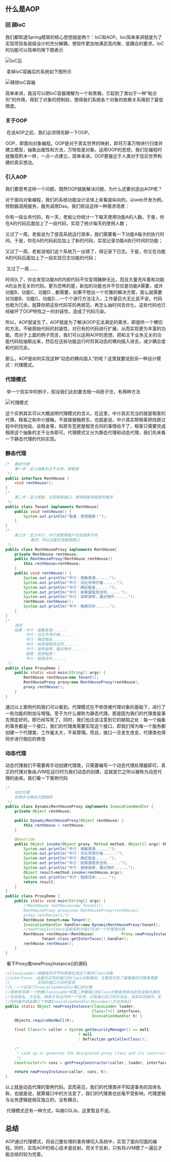 ## 什么是AOP

### 回	顾IoC

​		我们都知道Spring框架的核心思想就是两个：IoC和AOP。Ioc简单来讲就是为了实现项目各层级设计的充分解耦，使软件更加地满足高内聚、低耦合的要求。IoC的功能可以简单的用下图表示

![IoC后](img/AOP详解/IoC后-1606703979471.png)

​			拿掉IoC容器后的系统如下图所示

![移除IoC容器](img/AOP详解/移除IoC容器.png)

​			简单来讲，我没可以把IoC容器理解为一个和黑箱，它起到了类似于一种“粘合剂”的作用，得到了对象的控制权，使得我们系统各个对象的依赖关系降到了最低限度。

### 关于OOP

​		在说AOP之前，我们必须得先聊一下OOP。

​		OOP，即面向对象编程。OOP是对于真实世界的映射，即将万事万物进行归类并建立模型，抽象出属性和方法，万物皆是对象。运用OOP的思想，我们在编程时就像搭积木一样，一点一点建立。简单来讲，OOP更接近于人类对于现实世界构建的真实想法。

### 引入AOP

​		我们要思考这样一个问题，既然OOP就能解决问题，为什么还要创造出AOP呢？

​		对于面向对象编程，我们的系统功能设计总体上来看是纵向的。以web开发为例。控制器调用服务，服务调用Dao。我们假设这样一种需求场景：

​		你有一段业务代码，有一天，老板让你统计一下每天使用功能A的人数。于是，你在A的代码后面加上了一段代码，实现了统计每天的使用人数；

​		又过了一周，老板说为了提高系统运行效率，我们需要看一下功能A每次的执行时间。于是，你在A的代码前后加上了新的代码，实现记录功能A执行时间的功能；

​		又过了一周，老板说咱们这个系统万一出错了，得记录下日志。于是，你又在功能A的代码后面加上了一段实现日志功能的代码；

​		又过了一周.......

​		时间久了，你会发现功能A的内部代码不仅变得臃肿无比，而且大量充斥着和功能A的业务无关的代码。更为恐怖的是，新加的功能也许不仅仅是功能A需要，或许功能B、功能C、功能D....都需要，如果不想出一个优雅的解决方案，我么就需要对功能B、功能C、功能D....一个个进行方法注入，工作量巨大无比且不说，代码也极为冗余。就算你把这些代码写的再规范，再怎么抽时间去优化，这些代码也已经破坏了OOP特性之一的封装性，造成了代码污染。

​		所以，AOP就诞生了。AOP就是为了解决OOP无法满足的需求，即提供一个横切的方法，不破原始代码的封装性，对已有的代码进行扩展，从而实现更为丰富的功能。而对于上面的例子而言，我们可以运用AOP的思想，把和主干业务无关的功能代码给抽取出来，然后在这些功能运行时将其动态的横向插入进去，减少耦合度和代码冗余。

​		那么，AOP是如何实现这种“动态的横向插入”的呢？这里就要说到另一种设计模式：代理模式。

### 代理模式

​		举一个现实中的例子，假设我们此刻要去租一间房子住，有两种方法

![代理模式](img/AOP详解/代理模式.png)

​		这个实例其实可以大概说明代理模式的含义。在这里，中介其实充当的就是租客的代理，租客之和中介接触，不直接接触房东。也就是说，中介其实帮租客把找房过程中的找地段、谈租金等，和房东签房屋租赁合同的事情给干了，租客只需要完成租房这个抽象的主干业务即可。代理模式又分为静态代理和动态代理，我们先来看一下静态代理的代码实现。

### 静态代理

```java
/*	静态代理
    第一步：定义抽象的主干业务，即租房
 */
public interface RentHouse {
    void rentHouse();
}
/*
    第二步：定义租客，实现租房接口，表明租客有租房的需求
 */
public class Tenant implements RentHouse{
    public void rentHouse() {
        System.out.println("租客：我想租房！");
    }
}
/*
    第三步：定义中介，中介是要帮租户实现租房子的
           需求，所以也要实现租房接口
 */
public class RentHouseProxy implements RentHouse{
    private RentHouse rentHouse;
    public RentHouseProxy(RentHouse rentHouse){
        this.rentHouse=rentHouse;
    }
    public void rentHouse() {
        System.out.println("中介：搜集房源......");
        System.out.println("中介：对比市场价格......");
        System.out.println("中介：确定租金......");
        System.out.println("中介：前房屋租赁合同......");
        System.out.println("中介：装修装修，摆点物件......");
        rentHouse.rentHouse();
        System.out.println("中介：租房完毕......");
    }
}
/*
    测试
    结果：中介：搜集房源......
         中介：对比市场价格......
         中介：确定租金......
         中介：前房屋租赁合同......
         中介：装修装修，摆点物件......
         租客：我想租房！
         中介：租房完毕......
 */
public class ProxyDemo {
    public static void main(String[] args) {
        RentHouse rentHouse=new Tenant();
        RentHouseProxy proxy=new RentHouseProxy(rentHouse);
        proxy.rentHouse();
    }
}

```

​		通过以上案例代码我们可以看到，代理模式在不修改被代理对象的基础下，进行了一些功能的附加与增强。至于为什么被称为静态代理，那是因为我们的代理类是事先预定好的，即已经写死了。同时，我们也应该注意到它的缺陷之处：每一个抽象的事务都是一个接口，我们的代理类需要实现这个接口，即我们得为每一个服务都创建一个代理类，工作量太大，不易管理。而且，接口一旦发生改变，代理类也得同步进行相应的修改

### 动态代理

​		动态代理我们不需要再手动创建代理类，只需要编写一个动态代理处理器即可，真正的代理对象由JVM在运行时为我们动态的创建，这就是它之所以被称为动态代理的由来。我们看一下案例代码

```java
/*
    动态代理
 	前两步与静态代理相同
 */
public class DynamicRentHouseProxy implements InvocationHandler {
    private Object rentHouse;

    public DynamicRentHouseProxy(Object rentHouse) {
        this.rentHouse = rentHouse;
    }

    @Override
    public Object invoke(Object proxy, Method method, Object[] args) throws Throwable {
        System.out.println("中介：搜集房源......");
        System.out.println("中介：对比市场价格......");
        System.out.println("中介：确定租金......");
        System.out.println("中介：前房屋租赁合同......");
        System.out.println("中介：装修装修，摆点物件......");
        Object result=method.invoke(rentHouse,args);
        System.out.println("中介：租房完毕......");
        return result;
    }
}
public class ProxyDemo {
    public static void main(String[] args) {
        /*RentHouse rentHouse=new Tenant();
        RentHouseProxy proxy=new RentHouseProxy(rentHouse);
        proxy.rentHouse();*/
        RentHouse tenant=new Tenant();
        InvocationHandler handler=new DynamicRentHouseProxy(tenant);
        //newProxyInstance运用反射为我们生成一个代理类对象
        RentHouse rentHouse=(RentHouse) 	       Proxy.newProxyInstance(Tenant.class.getClassLoader(),
                Tenant.class.getInterfaces(),handler);
        rentHouse.rentHouse();
    }
}
```

​		看下Proxy类newProxyInstance()的源码

```java
//ClassLoader:根据类的字节码直接生成这个类的Class对象
//interfaces：由委托实现的接口的Class对象数组，主要是包含了最重要的代理类需要
//			  实现的接口方法的信息
//h：一个实现了InvocationHandler接口的对象
//简单来讲第一个参数ClassLoader和第二参数接口的Class对象是用来动态生成委托类的
//包括类名，方法名，继承关系在内的一个空壳。只有接口定义的方法名，没有实际操作。实
//际的操作是由第三个参数InvocationHandler的invoke()方法来执行
public static Object newProxyInstance(ClassLoader loader,
                                      Class<?>[] interfaces,
                                      InvocationHandler h) {
    Objects.requireNonNull(h);

    final Class<?> caller = System.getSecurityManager() == null
                                ? null
                                : Reflection.getCallerClass();

    /*
     * Look up or generate the designated proxy class and its constructor.
     */
    Constructor<?> cons = getProxyConstructor(caller, loader, interfaces);

    return newProxyInstance(caller, cons, h);
}
```

​		以上就是动态代理的案例代码。显而易见，我们的代理类并不知道事务的具体名称，也就是说，就算接口中的方法变了，我们的代理类也丝毫不受影响，代理逻辑与业务逻辑是相互独立的，没有耦合。

​		代理模式还有一种方式，叫做CGLib，这里暂且不说。

## 总结

​		AOP通过代理模式，将自己要处理的事务横切入系统中，实现了面向切面的编程。同时，实现AOP的核心技术是反射。而关于反射，只有将JVM摸了一遍后才能总结的较为完善。